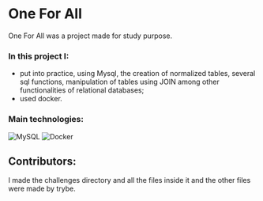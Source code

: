 # One For All
One For All was a project made for study purpose.

### In this project I:
- put into practice, using Mysql, the creation of normalized tables, several sql functions, manipulation of tables using JOIN among other functionalities of relational databases;
- used docker.
  
### Main technologies:
![MySQL](https://img.shields.io/badge/MySQL-005C84?style=for-the-badge&logo=mysql&logoColor=white)
![Docker](https://img.shields.io/badge/Docker-2CA5E0?style=for-the-badge&logo=docker&logoColor=white)

## Contributors: 
I made the challenges directory and all the files inside it and the other files were made by trybe.
